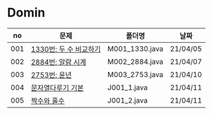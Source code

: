 # Domin


|no|문제|폴더명|날짜|
|------|--------------------------------------------------------------------------------|---------------|----------|
| 001 | [1330번: 두 수 비교하기](https://www.acmicpc.net/problem/1330)                  | M001_1330.java | 21/04/05 |
| 002 | [2884번: 알람 시계](https://www.acmicpc.net/problem/2884)                       | M002_2884.java | 21/04/07 |
| 003 | [2753번: 윤년](https://www.acmicpc.net/problem/2753)                            | M003_2753.java | 21/04/10 |
| 004 | [문자열다루기 기본](https://programmers.co.kr/learn/courses/30/lessons/12918)   | J001_1.java    | 21/04/11 |
| 005 | [짝수와 홀수](https://programmers.co.kr/learn/courses/30/lessons/12937)         | J001_2.java    | 21/04/11 |

